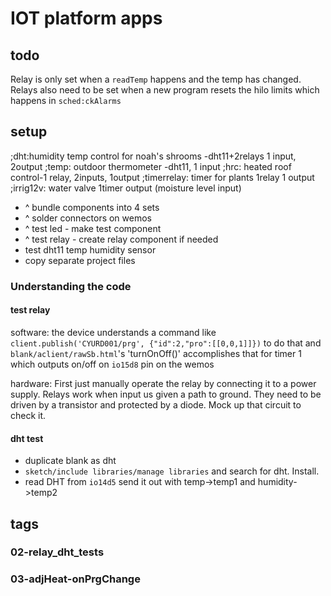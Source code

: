 # IOT platform apps
## todo
Relay is only set when a `readTemp` happens and the temp has changed. Relays also need to be set when a new program resets the hilo limits which happens in `sched:ckAlarms`
## setup
;dht:humidity temp control for noah's shrooms -dht11+2relays 1 input, 2output
;temp: outdoor thermometer -dht11, 1 input
;hrc: heated roof control-1 relay, 2inputs, 1output
;timerrelay: timer for plants 1relay 1 output
;irrig12v: water valve 1timer output (moisture level input)

* ^ bundle components into 4 sets
* ^ solder connectors on wemos
* ^ test led - make test component
* ^ test relay - create relay component if needed
* test dht11 temp humidity sensor
* copy separate project files

### Understanding the code 
#### test relay
software: the device understands a command like 
`client.publish('CYURD001/prg', {"id":2,"pro":[[0,0,1]]})` 
to do that and `blank/aclient/rawSb.html`'s 'turnOnOff()' accomplishes that for timer 1 which outputs on/off on `io15d8` pin on the wemos

hardware: First just manually operate the relay by connecting it to a power supply. Relays work when input us given a path to ground. They need to be driven by a transistor and protected by a diode. Mock up that circuit to check it. 
#### dht test
* duplicate blank as dht
* `sketch/include libraries/manage libraries` and search for dht. Install.
* read DHT from `io14d5` send it out with temp->temp1 and humidity->temp2

## tags
### 02-relay_dht_tests
### 03-adjHeat-onPrgChange


